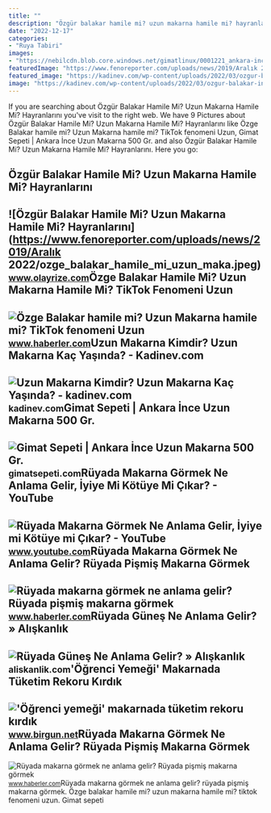 ```yaml
---
title: ""
description: "Özgür balakar hamile mi? uzun makarna hamile mi? hayranlarını"
date: "2022-12-17"
categories:
- "Ruya Tabiri"
images:
- "https://nebilcdn.blob.core.windows.net/gimatlinux/0001221_ankara-ince-uzun-makarna-500-gr_510.jpg"
featuredImage: "https://www.fenoreporter.com/uploads/news/2019/Aralık 2022/ozge_balakar_hamile_mi_uzun_maka.jpeg"
featured_image: "https://kadinev.com/wp-content/uploads/2022/03/ozgur-balakar-instagram.jpg"
image: "https://kadinev.com/wp-content/uploads/2022/03/ozgur-balakar-instagram.jpg"
---
```


If you are searching about Özgür Balakar Hamile Mi? Uzun Makarna Hamile Mi? Hayranlarını you've visit to the right web. We have 9 Pictures about Özgür Balakar Hamile Mi? Uzun Makarna Hamile Mi? Hayranlarını like Özge Balakar hamile mi? Uzun Makarna hamile mi? TikTok fenomeni Uzun, Gimat Sepeti | Ankara İnce Uzun Makarna 500 Gr. and also Özgür Balakar Hamile Mi? Uzun Makarna Hamile Mi? Hayranlarını. Here you go:

Özgür Balakar Hamile Mi? Uzun Makarna Hamile Mi? Hayranlarını
-------------------------------------------------------------

 ![Özgür Balakar Hamile Mi? Uzun Makarna Hamile Mi? Hayranlarını](https://www.fenoreporter.com/uploads/news/2019/Aralık 2022/ozge_balakar_hamile_mi_uzun_maka.jpeg) <small>www.olayrize.com</small>Özge Balakar Hamile Mi? Uzun Makarna Hamile Mi? TikTok Fenomeni Uzun
--------------------------------------------------------------------

 ![Özge Balakar hamile mi? Uzun Makarna hamile mi? TikTok fenomeni Uzun](https://i.hbrcdn.com/haber/2022/12/05/ozge-balakar-hamile-mi-uzun-makarna-hamile-mi-15474952_16_amp.jpg) <small>www.haberler.com</small>Uzun Makarna Kimdir? Uzun Makarna Kaç Yaşında? - Kadinev.com
------------------------------------------------------------

 ![Uzun Makarna Kimdir? Uzun Makarna Kaç Yaşında? - kadinev.com](https://kadinev.com/wp-content/uploads/2022/03/ozgur-balakar-instagram.jpg) <small>kadinev.com</small>Gimat Sepeti | Ankara İnce Uzun Makarna 500 Gr.
-----------------------------------------------

 ![Gimat Sepeti | Ankara İnce Uzun Makarna 500 Gr.](https://nebilcdn.blob.core.windows.net/gimatlinux/0001221_ankara-ince-uzun-makarna-500-gr_510.jpg) <small>gimatsepeti.com</small>Rüyada Makarna Görmek Ne Anlama Gelir, İyiye Mi Kötüye Mi Çıkar? - YouTube
--------------------------------------------------------------------------

 ![Rüyada Makarna Görmek Ne Anlama Gelir, İyiye mi Kötüye mi Çıkar? - YouTube](https://i.ytimg.com/vi/DskeDN5_0Cw/maxresdefault.jpg) <small>www.youtube.com</small>Rüyada Makarna Görmek Ne Anlama Gelir? Rüyada Pişmiş Makarna Görmek
-------------------------------------------------------------------

 ![Rüyada makarna görmek ne anlama gelir? Rüyada pişmiş makarna görmek](https://i.hbrcdn.com/haber/2022/10/04/ruyada-makarna-gormek-ne-anlama-gelir-ruyada-15334115_1039_m.jpg) <small>www.haberler.com</small>Rüyada Güneş Ne Anlama Gelir? » Alışkanlık
------------------------------------------

 ![Rüyada Güneş Ne Anlama Gelir? » Alışkanlık](https://aliskanlik.com/wp-content/uploads/2022/04/Ruyada-Gunes-Ne-Anlama-Gelir.jpeg) <small>aliskanlik.com</small>'Öğrenci Yemeği' Makarnada Tüketim Rekoru Kırdık
------------------------------------------------

 !['Öğrenci yemeği' makarnada tüketim rekoru kırdık](https://static.birgun.net/resim/haber-detay-resim/2017/03/06/ogrenci-yemegi-makarna-da-tuketim-rekoru-kirdik-253915-5.jpg) <small>www.birgun.net</small>Rüyada Makarna Görmek Ne Anlama Gelir? Rüyada Pişmiş Makarna Görmek
-------------------------------------------------------------------

 ![Rüyada makarna görmek ne anlama gelir? Rüyada pişmiş makarna görmek](https://i.hbrcdn.com/haber/2022/10/04/ruyada-makarna-gormek-ne-anlama-gelir-ruyada-15334115_9499_amp.jpg) <small>www.haberler.com</small>Rüyada makarna görmek ne anlama gelir? rüyada pişmiş makarna görmek. Özge balakar hamile mi? uzun makarna hamile mi? tiktok fenomeni uzun. Gimat sepeti
